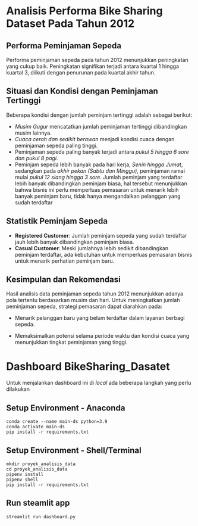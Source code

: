 # Analisis Performa Bike Sharing Dataset Pada Tahun 2012

## Performa Peminjaman Sepeda

Performa peminjaman sepeda pada tahun 2012 menunjukkan peningkatan yang cukup baik. Peningkatan signifikan terjadi antara kuartal 1 hingga kuartal 3, diikuti dengan penurunan pada kuartal akhir tahun.

## Situasi dan Kondisi dengan Peminjaman Tertinggi

Beberapa kondisi dengan jumlah peminjam tertinggi adalah sebagai berikut:

- *Musim Gugur* mencatatkan jumlah peminjaman tertinggi dibandingkan musim lainnya.
- *Cuaca cerah dan sedikit berawan* menjadi kondisi cuaca dengan peminjaman sepeda paling tinggi.
- Peminjaman sepeda paling banyak terjadi antara *pukul 5 hingga 6 sore dan pukul 8 pagi*.
- Peminjam sepeda lebih banyak pada hari kerja, *Senin hingga Jumat*, sedangkan pada *akhir pekan (Sabtu dan Minggu)*, peminjaman ramai mulai *pukul 12 siang hingga 3 sore*.
Jumlah peminjam yang terdaftar lebih banyak dibandingkan peminjam biasa, hal tersebut menunjukkan bahwa bisnis ini perlu memperluas pemasaran untuk menarik lebih banyak peminjam baru, tidak hanya mengandalkan pelanggan yang sudah terdaftar

## Statistik Peminjam Sepeda

- **Registered Customer**: Jumlah peminjam sepeda yang sudah terdaftar jauh lebih banyak dibandingkan peminjam biasa.
- **Casual Customer**: Meski jumlahnya lebih sedikit dibandingkan peminjam terdaftar, ada kebutuhan untuk memperluas pemasaran bisnis untuk menarik perhatian peminjam baru.

## Kesimpulan dan Rekomendasi

Hasil analisis data peminjaman sepeda tahun 2012 menunjukkan adanya pola tertentu berdasarkan musim dan hari. Untuk meningkatkan jumlah peminjaman sepeda, strategi pemasaran dapat diarahkan pada:

- Menarik pelanggan baru yang belum terdaftar dalam layanan berbagi sepeda.

- Memaksimalkan potensi selama periode waktu dan kondisi cuaca yang menunjukkan tingkat peminjaman yang tinggi.

# Dashboard BikeSharing_Dasatet

Untuk menjalankan dashboard ini di _local_ ada beberapa langkah yang perlu dilakukan

## Setup Environment - Anaconda
```
conda create --name main-ds python=3.9
conda activate main-ds
pip install -r requirements.txt
```

## Setup Environment - Shell/Terminal
```
mkdir proyek_analisis_data
cd proyek_analisis_data
pipenv install
pipenv shell
pip install -r requirements.txt
```

## Run steamlit app
```
streamlit run dashboard.py
```
